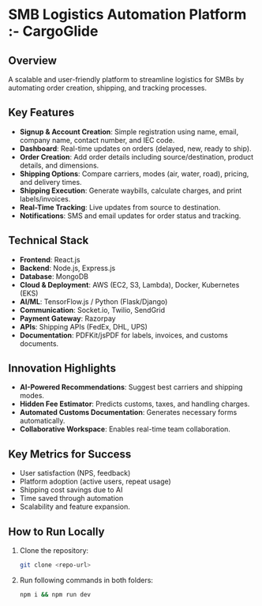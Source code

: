 # SMB Logistics Automation Platform :- CargoGlide

## Overview
A scalable and user-friendly platform to streamline logistics for SMBs by automating order creation, shipping, and tracking processes.

## Key Features
- **Signup & Account Creation**: Simple registration using name, email, company name, contact number, and IEC code.
- **Dashboard**: Real-time updates on orders (delayed, new, ready to ship).
- **Order Creation**: Add order details including source/destination, product details, and dimensions.
- **Shipping Options**: Compare carriers, modes (air, water, road), pricing, and delivery times.
- **Shipping Execution**: Generate waybills, calculate charges, and print labels/invoices.
- **Real-Time Tracking**: Live updates from source to destination.
- **Notifications**: SMS and email updates for order status and tracking.

## Technical Stack
- **Frontend**: React.js
- **Backend**: Node.js, Express.js
- **Database**: MongoDB
- **Cloud & Deployment**: AWS (EC2, S3, Lambda), Docker, Kubernetes (EKS)
- **AI/ML**: TensorFlow.js / Python (Flask/Django)
- **Communication**: Socket.io, Twilio, SendGrid
- **Payment Gateway**: Razorpay
- **APIs**: Shipping APIs (FedEx, DHL, UPS)
- **Documentation**: PDFKit/jsPDF for labels, invoices, and customs documents.

## Innovation Highlights
- **AI-Powered Recommendations**: Suggest best carriers and shipping modes.
- **Hidden Fee Estimator**: Predicts customs, taxes, and handling charges.
- **Automated Customs Documentation**: Generates necessary forms automatically.
- **Collaborative Workspace**: Enables real-time team collaboration.

## Key Metrics for Success
- User satisfaction (NPS, feedback)
- Platform adoption (active users, repeat usage)
- Shipping cost savings due to AI
- Time saved through automation
- Scalability and feature expansion.

## How to Run Locally
1. Clone the repository:
   ```bash
   git clone <repo-url>

2. Run following commands in both folders:
   ```bash
   npm i && npm run dev
